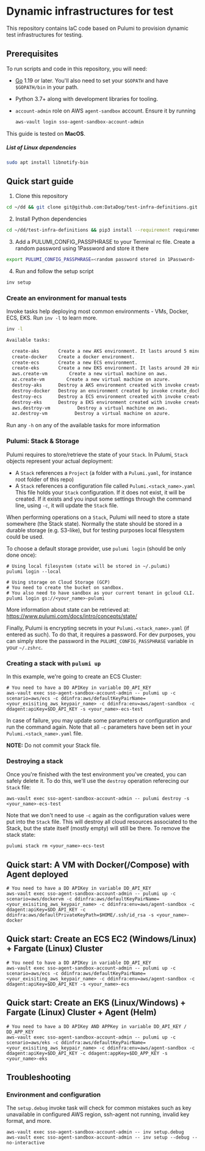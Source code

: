 # Dynamic infrastructures for test

This repository contains IaC code based on Pulumi to provision dynamic test infrastructures for testing.

## Prerequisites

To run scripts and code in this repository, you will need:

* [Go](https://golang.org/doc/install) 1.19 or later. You'll also need to set your `$GOPATH` and have `$GOPATH/bin` in your path.
* Python 3.7+ along with development libraries for tooling.
* `account-admin` role on AWS `agent-sandbox` account. Ensure it by running
  
  ```bash
  aws-vault login sso-agent-sandbox-account-admin
  ```

This guide is tested on **MacOS**.

##### List of Linux dependencies

```bash
sudo apt install libnotify-bin
```

## Quick start guide

1. Clone this repository

```bash
cd ~/dd && git clone git@github.com:DataDog/test-infra-definitions.git 
```

2. Install Python dependencies

```bash
cd ~/dd/test-infra-definitions && pip3 install --requirement requirements.txt
```

3. Add a PULUMI_CONFIG_PASSPHRASE to your Terminal rc file. Create a random password using 1Password and store it there

```bash
export PULUMI_CONFIG_PASSPHRASE=<random password stored in 1Password>
```

4. Run and follow the setup script

```bash
inv setup
```

### Create an environment for manual tests


Invoke tasks help deploying most common environments - VMs, Docker, ECS, EKS. Run `inv -l` to learn more.

```bash
inv -l

Available tasks:

  create-aks       Create a new AKS environment. It lasts around 5 minutes.
  create-docker    Create a docker environment.
  create-ecs       Create a new ECS environment.
  create-eks       Create a new EKS environment. It lasts around 20 minutes.
  aws.create-vm        Create a new virtual machine on aws.
  az.create-vm        Create a new virtual machine on azure.
  destroy-aks      Destroy a AKS environment created with invoke create-aks.
  destroy-docker   Destroy an environment created by invoke create_docker.
  destroy-ecs      Destroy a ECS environment created with invoke create-ecs.
  destroy-eks      Destroy a EKS environment created with invoke create-eks.
  aws.destroy-vm          Destroy a virtual machine on aws.
  az.destroy-vm          Destroy a virtual machine on azure.
```

Run any `-h` on any of the available tasks for more information

### Pulumi: Stack & Storage

Pulumi requires to store/retrieve the state of your `Stack`.
In Pulumi, `Stack` objects represent your actual deployment:
- A `Stack` references a `Project` (a folder with a `Pulumi.yaml`, for instance root folder of this repo)
- A `Stack` references a configuration file called `Pulumi.<stack_name>.yaml`
This file holds your `Stack` configuration.
If it does not exist, it will be created.
If it exists and you input some settings through the command line, using `-c`, it will update the `Stack` file.

When performing operations on a `Stack`, Pulumi will need to store a state somewhere (the Stack state).
Normally the state should be stored in a durable storage (e.g. S3-like), but for testing purposes
local filesystem could be used.

To choose a default storage provider, use `pulumi login` (should be only done once):

```
# Using local filesystem (state will be stored in ~/.pulumi)
pulumi login --local

# Using storage on Cloud Storage (GCP)
# You need to create the bucket on sandbox.
# You also need to have sandbox as your current tenant in gcloud CLI.
pulumi login gs://<your_name>-pulumi
```

More information about state can be retrieved at: https://www.pulumi.com/docs/intro/concepts/state/

Finally, Pulumi is encrypting secrets in your `Pulumi.<stack_name>.yaml` (if entered as such).
To do that, it requires a password. For dev purposes, you can simply store the password in the `PULUMI_CONFIG_PASSPHRASE` variable in your `~/.zshrc`.

### Creating a stack with `pulumi up`

In this example, we're going to create an ECS Cluster:

```
# You need to have a DD APIKey in variable DD_API_KEY
aws-vault exec sso-agent-sandbox-account-admin -- pulumi up -c scenario=aws/ecs -c ddinfra:aws/defaultKeyPairName=<your_exisiting_aws_keypair_name> -c ddinfra:env=aws/agent-sandbox -c ddagent:apiKey=$DD_API_KEY -s <your_name>-ecs-test
```

In case of failure, you may update some parameters or configuration and run the command again.
Note that all `-c` parameters have been set in your `Pulumi.<stack_name>.yaml` file.

**NOTE:** Do not commit your Stack file.

### Destroying a stack

Once you're finished with the test environment you've created, you can safely delete it.
To do this, we'll use the `destroy` operation referecing our `Stack` file:

```
aws-vault exec sso-agent-sandbox-account-admin -- pulumi destroy -s <your_name>-ecs-test
```

Note that we don't need to use `-c` again as the configuration values were put into the `Stack` file.
This will destroy all cloud resources associated to the Stack, but the state itself (mostly empty) will still be there.
To remove the stack state:

```
pulumi stack rm <your_name>-ecs-test
```

## Quick start: A VM with Docker(/Compose) with Agent deployed

```
# You need to have a DD APIKey in variable DD_API_KEY
aws-vault exec sso-agent-sandbox-account-admin -- pulumi up -c scenario=aws/dockervm -c ddinfra:aws/defaultKeyPairName=<your_exisiting_aws_keypair_name> -c ddinfra:env=aws/agent-sandbox -c ddagent:apiKey=$DD_API_KEY -c ddinfra:aws/defaultPrivateKeyPath=$HOME/.ssh/id_rsa -s <your_name>-docker
```

## Quick start: Create an ECS EC2 (Windows/Linux) + Fargate (Linux) Cluster

```
# You need to have a DD APIKey in variable DD_API_KEY
aws-vault exec sso-agent-sandbox-account-admin -- pulumi up -c scenario=aws/ecs -c ddinfra:aws/defaultKeyPairName=<your_exisiting_aws_keypair_name> -c ddinfra:env=aws/agent-sandbox -c ddagent:apiKey=$DD_API_KEY -s <your_name>-ecs
```

## Quick start: Create an EKS (Linux/Windows) + Fargate (Linux) Cluster + Agent (Helm)

```
# You need to have a DD APIKey AND APPKey in variable DD_API_KEY / DD_APP_KEY
aws-vault exec sso-agent-sandbox-account-admin -- pulumi up -c scenario=aws/eks -c ddinfra:aws/defaultKeyPairName=<your_exisiting_aws_keypair_name> -c ddinfra:env=aws/agent-sandbox -c ddagent:apiKey=$DD_API_KEY -c ddagent:appKey=$DD_APP_KEY -s <your_name>-eks
```

## Troubleshooting

### Environment and configuration
The `setup.debug` invoke task will check for common mistakes such as key unavailable in configured AWS region, ssh-agent not running, invalid key format, and more.
```
aws-vault exec sso-agent-sandbox-account-admin -- inv setup.debug
aws-vault exec sso-agent-sandbox-account-admin -- inv setup --debug --no-interactive
```